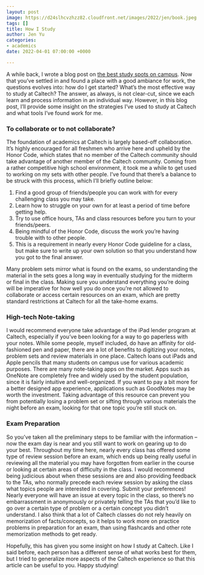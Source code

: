```yaml
---
layout: post
image: https://d24slhcvzhzz82.cloudfront.net/images/2022/jen/book.jpeg
tags: []
title: How I Study
author: Jen Yu
categories:
- academics
date: 2022-04-01 07:00:00 +0000

---
```

A while back, I wrote a blog post on [the best study spots on campus](https://caltechadmissions.blog/my-favorite-study-spots/). Now that you’ve settled in and found a place with a good ambiance for work, the questions evolves into: how do I get started? What’s the most effective way to study at Caltech? The answer, as always, is not clear-cut, since we each learn and process information in an individual way. However, in this blog post, I’ll provide some insight on the strategies I’ve used to study at Caltech and what tools I’ve found work for me.

### To collaborate or to not collaborate?

The foundation of academics at Caltech is largely based-off collaboration. It’s highly encouraged for all freshmen who arrive here and upheld by the Honor Code, which states that no member of the Caltech community should take advantage of another member of the Caltech community. Coming from a rather competitive high school environment, it took me a while to get used to working on my sets with other people. I’ve found that there’s a balance to be struck with this process, which I’ll briefly outline below:

1. Find a good group of friends/people you can work with for every challenging class you may take.
2. Learn how to struggle on your own for at least a period of time before getting help.
3. Try to use office hours, TAs and class resources before you turn to your friends/peers.
4. Being mindful of the Honor Code, discuss the work you’re having trouble with to other people.
5. This is a requirement in nearly every Honor Code guideline for a class, but make sure to write up your own solution so that you understand how you got to the final answer.

Many problem sets mirror what is found on the exams, so understanding the material in the sets goes a long way in eventually studying for the midterm or final in the class. Making sure you understand everything you’re doing will be imperative for how well you do once you’re not allowed to collaborate or access certain resources on an exam, which are pretty standard restrictions at Caltech for all the take-home exams.

### High-tech Note-taking

I would recommend everyone take advantage of the iPad lender program at Caltech, especially if you’ve been looking for a way to go paperless with your notes. While some people, myself included, do have an affinity for old-fashioned pen and paper, there are a lot of benefits to digitizing your notes, problem sets and review materials in one place. Caltech loans out iPads and Apple pencils that many students on campus use for various academic purposes. There are many note-taking apps on the market. Apps such as OneNote are completely free and widely used by the student population, since it is fairly intuitive and well-organized. If you want to pay a bit more for a better designed app experience, applications such as GoodNotes may be worth the investment. Taking advantage of this resource can prevent you from potentially losing a problem set or sifting through various materials the night before an exam, looking for that one topic you’re still stuck on.

### Exam Preparation

So you’ve taken all the preliminary steps to be familiar with the information – now the exam day is near and you still want to work on gearing up to do your best. Throughout my time here, nearly every class has offered some type of review session before an exam, which ends up being really useful in reviewing all the material you may have forgotten from earlier in the course or looking at certain areas of difficulty in the class. I would recommend being judicious about when these sessions are and also providing feedback to the TAs, who normally precede each review session by asking the class what topics people are interested in covering. Submit your preferences! Nearly everyone will have an issue at every topic in the class, so there’s no embarrassment in anonymously or privately telling the TAs that you’d like to go over a certain type of problem or a certain concept you didn’t understand. I also think that a lot of Caltech classes do not rely heavily on memorization of facts/concepts, so it helps to work more on practice problems in preparation for an exam, than using flashcards and other rote memorization methods to get ready.

Hopefully, this has given you some insight on how I study at Caltech. Like I said before, each person has a different sense of what works best for them, but I tried to generalize more aspects of the Caltech experience so that this article can be useful to you. Happy studying!